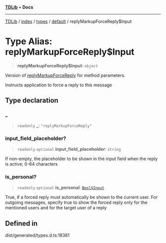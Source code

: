 [**TDLib**](../../../../../../README.md) • **Docs**

***

[TDLib](../../../../../../modules.md) / [index](../../../../../README.md) / [types](../../../README.md) / [default](../README.md) / replyMarkupForceReply$Input

# Type Alias: replyMarkupForceReply$Input

> **replyMarkupForceReply$Input**: `object`

Version of [replyMarkupForceReply](replyMarkupForceReply.md) for method parameters.

Instructs application to force a reply to this message

## Type declaration

### \_

> `readonly` **\_**: `"replyMarkupForceReply"`

### input\_field\_placeholder?

> `readonly` `optional` **input\_field\_placeholder**: `string`

If non-empty, the placeholder to be shown in the input field when the reply is active; 0-64 characters

### is\_personal?

> `readonly` `optional` **is\_personal**: [`Bool$Input`](Bool$Input.md)

True, if a forced reply must automatically be shown to the current user. For outgoing messages, specify true to show the forced reply only for the mentioned users and for the target user of a reply

## Defined in

dist/generated/types.d.ts:18381
